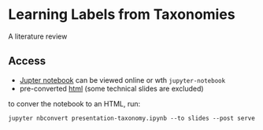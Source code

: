 # Learning Labels from Taxonomies 

A literature review

## Access

- [Jupter notebook](presentation-taxonomy.ipynb) can be viewed online or wth `jupyter-notebook`
- pre-converted [html](presentation-taxonomy.slides.html) (some technical slides are excluded)

to conver the notebook to an HTML, run:

    jupyter nbconvert presentation-taxonomy.ipynb --to slides --post serve
